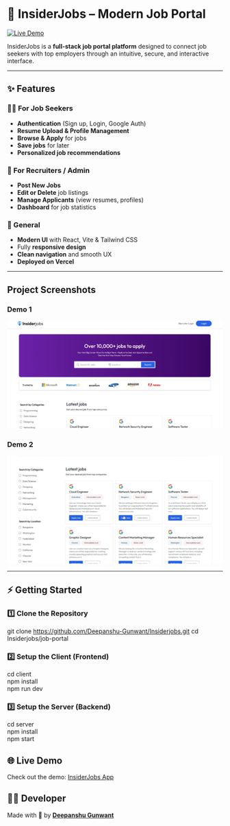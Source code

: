 # 💼 InsiderJobs – Modern Job Portal

[![Live Demo](https://img.shields.io/badge/demo-online-brightgreen)](https://job-portal-client-kohl-theta.vercel.app/)

InsiderJobs is a **full-stack job portal platform** designed to connect job seekers with top employers through an intuitive, secure, and interactive interface.

---

## ✨ Features

### 👩‍💻 For Job Seekers

- **Authentication** (Sign up, Login, Google Auth)
- **Resume Upload & Profile Management**
- **Browse & Apply** for jobs
- **Save jobs** for later
- **Personalized job recommendations**

### 🏢 For Recruiters / Admin

- **Post New Jobs**
- **Edit or Delete** job listings
- **Manage Applicants** (view resumes, profiles)
- **Dashboard** for job statistics

### 🎨 General

- **Modern UI** with React, Vite & Tailwind CSS
- Fully **responsive design**
- **Clean navigation** and smooth UX
- **Deployed on Vercel**

---
## Project Screenshots

### Demo 1
![Demo 1](job-portal/Screenshots/demo1.png)

### Demo 2
![Demo 2](job-portal/Screenshots/demo2.png)

---

## ⚡ Getting Started

### 1️⃣ Clone the Repository

git clone https://github.com/Deepanshu-Gunwant/Insiderjobs.git
cd Insiderjobs/job-portal

### 2️⃣ Setup the Client (Frontend)

cd client  
npm install  
npm run dev  

### 3️⃣ Setup the Server (Backend)

cd server  
npm install  
npm start  
## 🌐 Live Demo

Check out the demo: [InsiderJobs App](https://job-portal-client-kohl-theta.vercel.app/)  

## 👨‍💻 Developer  

Made with 💙 by **[Deepanshu Gunwant](https://github.com/Deepanshu-Gunwant)**


